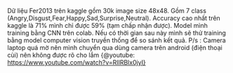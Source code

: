 Dữ liệu Fer2013 trên kaggle gồm 30k image size 48x48.
Gồm 7 class (Angry,Disgust,Fear,Happy,Sad,Surprise,Neutral). Accuracy cao nhất trên kaggle là 71% mình chỉ được 59% (tạm chấp nhận được). Model mình training bằng CNN trên colab. Nếu có thời gian sau này mình sẽ thử training bằng model computer vision truyền thống để so sánh kết quả.
P/s : Camera laptop quá mờ nên mình chuyển qua dùng camera trên android (điện thoại cùi) nên không được rõ cho lắm
{@youtube: https://www.youtube.com/watch?v=RIlRBlx0jyI}